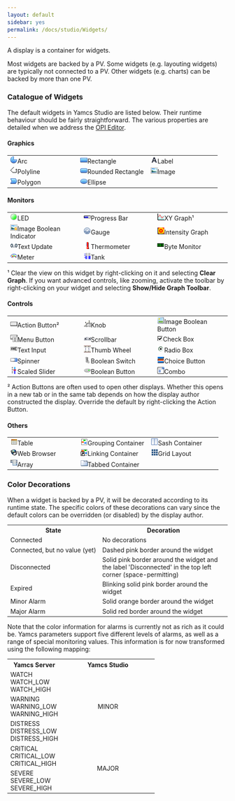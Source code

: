 ```yaml
---
layout: default
sidebar: yes
permalink: /docs/studio/Widgets/
---
```


A display is a container for widgets.

Most widgets are backed by a PV. Some widgets (e.g. layouting widgets) are typically not connected to a PV. Other widgets (e.g. charts) can be backed by more than one PV.

### Catalogue of Widgets
The default widgets in Yamcs Studio are listed below. Their runtime behaviour should be fairly straightforward. The various properties are detailed when we address the [OPI Editor](/docs/studio/Editing_Displays/).

#### Graphics

<table class="inline image-overview">
    <tr>
        <td width="33%"><img src="/assets/studio/icons/widgets/arc.png">Arc</td>
        <td width="33%"><img src="/assets/studio/icons/widgets/rectangle2.png">Rectangle</td>
        <td width="33%"><img src="/assets/studio/icons/widgets/label.png">Label</td>
    </tr>
    <tr>
        <td><img src="/assets/studio/icons/widgets/polyline.gif">Polyline</td>
        <td><img src="/assets/studio/icons/widgets/roundedRectangle.png">Rounded Rectangle</td>
        <td><img src="/assets/studio/icons/widgets/image.gif">Image</td>
    </tr>
    <tr>
        <td><img src="/assets/studio/icons/widgets/polygon.png">Polygon</td>
        <td><img src="/assets/studio/icons/widgets/ellipse2.png">Ellipse</td>
        <td></td>
    </tr>
</table>

#### Monitors

<table class="inline image-overview">
    <tr>
        <td width="33%"><img src="/assets/studio/icons/widgets/LED.png">LED</td>
        <td width="33%"><img src="/assets/studio/icons/widgets/ProgressBar.gif">Progress Bar</td>
        <td width="33%"><img src="/assets/studio/icons/widgets/XYGraph.gif">XY Graph&#185;</td>
    </tr>
    <tr>
        <td><img src="/assets/studio/icons/widgets/imageBooleanIndicator.gif">Image Boolean Indicator</td>
        <td><img src="/assets/studio/icons/widgets/gauge2.png">Gauge</td>
        <td><img src="/assets/studio/icons/widgets/intensityGraph.png">Intensity Graph</td>
    </tr>
    <tr>
        <td><img src="/assets/studio/icons/widgets/textUpdate.png">Text Update</td>
        <td><img src="/assets/studio/icons/widgets/thermo.gif">Thermometer</td>
        <td><img src="/assets/studio/icons/widgets/ByteMonitor.png">Byte Monitor</td>
    </tr>
    <tr>
        <td><img src="/assets/studio/icons/widgets/XMeter.png">Meter</td>
        <td><img src="/assets/studio/icons/widgets/tank.png">Tank</td>
        <td></td>
    </tr>
</table>

&#185; Clear the view on this widget by right-clicking on it and selecting **Clear Graph**. If you want advanced controls, like zooming, activate the toolbar by right-clicking on your widget and selecting **Show/Hide Graph Toolbar**.

#### Controls

<table class="inline image-overview">
    <tr>
        <td width="33%"><img src="/assets/studio/icons/widgets/actionbutton.gif">Action Button&#178;</td>
        <td width="33%"><img src="/assets/studio/icons/widgets/knob.gif">Knob</td>
        <td width="33%"><img src="/assets/studio/icons/widgets/imageButton.gif">Image Boolean Button</td>
    </tr>
    <tr>
        <td><img src="/assets/studio/icons/widgets/menubutton.gif">Menu Button</td>
        <td><img src="/assets/studio/icons/widgets/scrollbar.png">Scrollbar</td>
        <td><img src="/assets/studio/icons/widgets/checkboxenabledon.gif">Check Box</td>
    </tr>
    <tr>
        <td><img src="/assets/studio/icons/widgets/textinput.png">Text Input</td>
        <td><img src="/assets/studio/icons/widgets/thumbwheel.gif">Thumb Wheel</td>
        <td><img src="/assets/studio/icons/widgets/radiobutton.gif">Radio Box</td>
    </tr>
    <tr>
        <td><img src="/assets/studio/icons/widgets/Spinner.gif">Spinner</td>
        <td><img src="/assets/studio/icons/widgets/BoolSwitch.gif">Boolean Switch</td>
        <td><img src="/assets/studio/icons/widgets/ChoiceButton.png">Choice Button</td>
    </tr>
    <tr>
        <td><img src="/assets/studio/icons/widgets/scaled_slider.gif">Scaled Slider</td>
        <td><img src="/assets/studio/icons/widgets/BoolButton.gif">Boolean Button</td>
        <td><img src="/assets/studio/icons/widgets/combo.gif">Combo</td>
    </tr>
</table>

&#178; Action Buttons are often used to open other displays. Whether this opens in a new tab or in the same tab depends on how the display author constructed the display. Override the default by right-clicking the Action Button.

#### Others

<table class="inline image-overview">
    <tr>
        <td width="33%"><img src="/assets/studio/icons/widgets/table.gif">Table</td>
        <td width="33%"><img src="/assets/studio/icons/widgets/groupContainer.png">Grouping Container</td>
        <td width="33%"><img src="/assets/studio/icons/widgets/SashContainer.png">Sash Container</td>
    </tr>
    <tr>
        <td><img src="/assets/studio/icons/widgets/web_browser.png">Web Browser</td>
        <td><img src="/assets/studio/icons/widgets/linkingcontainer.png">Linking Container</td>
        <td><img src="/assets/studio/icons/widgets/grid.gif">Grid Layout</td>
    </tr>
    <tr>
        <td><img src="/assets/studio/icons/widgets/array.gif">Array</td>
        <td><img src="/assets/studio/icons/widgets/tab.png">Tabbed Container</td>
        <td></td>
    </tr>
</table>

### Color Decorations
When a widget is backed by a PV, it will be decorated according to its runtime state. The specific colors of these decorations can vary since the default colors can be overridden (or disabled) by the display author.

<table class="inline">
    <tr>
        <th>State</th>
        <th>Decoration</th>
    </tr>
    <tr>
        <td>Connected</td>
        <td>No decorations</td>
    </tr>
    <tr>
        <td style="white-space: nowrap;">Connected, but no value (yet)</td>
        <td>Dashed pink border around the widget</td>
    </tr>
    <tr>
        <td>Disconnected</td>
        <td>
            Solid pink border around the widget and the label 'Disconnected' in the top left corner (space-permitting)
        </td>
    </tr>
    <tr>
        <td>Expired</td>
        <td>
            Blinking solid pink border around the widget 
        </td>
    </tr>
    <tr>
        <td>Minor Alarm</td>
        <td>Solid orange border around the widget</td>
    </tr>
    <tr>
        <td>Major Alarm</td>
        <td>Solid red border around the widget</td>
    </tr>
</table>

Note that the color information for alarms is currently not as rich as it could be. Yamcs parameters support five different levels of alarms, as well as a range of special monitoring values. This information is for now transformed using the following mapping:

<table class="inline nostretch">
    <tr>
        <th>Yamcs Server</th>
        <th style="text-align: center;" width="200">Yamcs Studio</th>
    </tr>
    <tr>
        <td>
            WATCH<br>
            WATCH_LOW<br>
            WATCH_HIGH
        </td>
        <td rowspan="3" style="text-align: center;">
            MINOR
        </td>
    </tr>
    <tr>
        <td>
            WARNING<br>
            WARNING_LOW<br>
            WARNING_HIGH
        </td>
    </tr>
    <tr>
        <td>
            DISTRESS<br>
            DISTRESS_LOW<br>
            DISTRESS_HIGH
        </td>
    </tr>
    <tr>
        <td>
            CRITICAL<br>
            CRITICAL_LOW<br>
            CRITICAL_HIGH
        </td>
        <td rowspan="2" style="text-align: center;">
            MAJOR
        </td>
    </tr>
    <tr>
        <td>
            SEVERE<br>
            SEVERE_LOW<br>
            SEVERE_HIGH
        </td>
    </tr>
</table>
